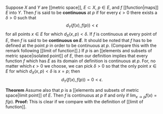 Suppose $X$ and $Y$ are [[metric space]], $E\subset X$, $p\in E$, and $f$ [[function|maps]] $E$ into $Y$. Then $f$ is said to be **continuous** at $p$ if for every $\epsilon>0$ there exists a $\delta>0$ such that $$d_Y(f(x),f(p))<\epsilon$$for all points $x\in E$ for which $d_X(x,p)<\delta$.
If $f$ is continuous at every point of $E$, then $f$ is said to be **continuous on $E$**.
It should be noted that $f$ has to be defined at the point $p$ in order to be continuous at $p$. (Compare this with the remark following [[limit of function]].)
If $p$ is an [[elements and subsets of metric space|isolated point]] of $E$, then our definition implies that every function $f$ which has $E$ as its domain of definition is continuous at $p$. For, no matter which $\epsilon>0$ we choose, we can pick $\delta>0$ so that the only point $x\in E$ for which $d_X(x,p)<\delta$ is $x=p$; then $$d_Y(f(x),f(p))=0<\epsilon.$$

**Theorem**
Assume also that $p$ is a [[elements and subsets of metric space|limit point]] of $E$. Then $f$ is continuous at $p$ if and only if $\lim_{x\to p}f(x)=f(p)$.
**Proof:** This is clear if we compare with the definition of [[limit of function]].